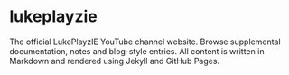 # lukeplayzie

The official LukePlayzIE YouTube channel website. Browse supplemental documentation, notes and blog-style entries. All content is written in Markdown and rendered using Jekyll and GitHub Pages.
